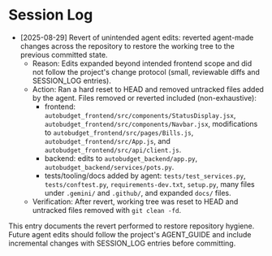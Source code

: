 # Session Log

- [2025-08-29] Revert of unintended agent edits: reverted agent-made changes across the repository to restore the working tree to the previous committed state.
  - Reason: Edits expanded beyond intended frontend scope and did not follow the project's change protocol (small, reviewable diffs and SESSION_LOG entries).
  - Action: Ran a hard reset to HEAD and removed untracked files added by the agent. Files removed or reverted included (non-exhaustive):
    - frontend: `autobudget_frontend/src/components/StatusDisplay.jsx`, `autobudget_frontend/src/components/Navbar.jsx`, modifications to `autobudget_frontend/src/pages/Bills.js`, `autobudget_frontend/src/App.js`, and `autobudget_frontend/src/api/client.js`.
    - backend: edits to `autobudget_backend/app.py`, `autobudget_backend/services/pots.py`.
    - tests/tooling/docs added by agent: `tests/test_services.py`, `tests/conftest.py`, `requirements-dev.txt`, `setup.py`, many files under `.gemini/` and `.github/`, and expanded `docs/` files.
  - Verification: After revert, working tree was reset to HEAD and untracked files removed with `git clean -fd`.

This entry documents the revert performed to restore repository hygiene. Future agent edits should follow the project's AGENT_GUIDE and include incremental changes with SESSION_LOG entries before committing.

